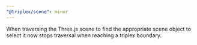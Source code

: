 ```yaml
---
"@triplex/scene": minor
---
```


When traversing the Three.js scene to find the appropriate scene object to select it now stops traversal when reaching a triplex boundary.
